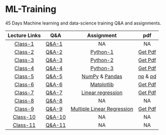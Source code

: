 # ML-Training
45 Days Machine learning and data-science training Q&A and assignments.

| Lecture Links | Q&A | Assignment | pdf |
| :-: |-----|:----------:| :-: |
| [Class-1][y_1] | [Q&A-1](Question_%26_Answers/day_1.txt) | NA | NA |
| [Class-2][y_2] | [Q&A-2](Question_%26_Answers/day_2.txt) | [Python-1](Assignments/PY_1.ipynb)| [Get Pdf][p_1] |
| [Class-3][y_3] | [Q&A-3](Question_%26_Answers/day_3.txt) | [Python-2](Assignments/PY_2.ipynb)| [Get Pdf][p_2] |
| [Class-4][y_4] | [Q&A-4](Question_%26_Answers/day_4.txt) | [Python-3](Assignments/PY_3.ipynb)| [Get Pdf][p_3] |
| [Class-5][y_5] | [Q&A-5](Question_%26_Answers/day_5.txt) | [NumPy](Assignments/DS_1.ipynb) & [Pandas](Assignments/DS_2.ipynb)| [np][p_4] & [pd][p_5]|
| [Class-6][y_6] | [Q&A-6](Question_%26_Answers/day_6.txt) | [Matplotlib](Assignments/DS_3.ipynb)| [Get Pdf][p_6] |
| [Class-7][y_7] | [Q&A-7](Question_%26_Answers/day_7.txt) | [Linear regression](Assignments/ML_1.ipynb)|[Get Pdf][p_7] |
| [Class-8][y_8] | [Q&A-8](Question_%26_Answers/day_8.txt) | NA | NA |
| [Class-9][y_9] | [Q&A-9](Question_%26_Answers/day_9.txt) | [Multiple Linear Regression](Assignments/ML_2.ipynb)|[Get Pdf][p_8] | NA |
| [Class-10][y_10] | [Q&A-10](Question_%26_Answers/day_10.txt) | NA | NA |
| [Class-11][y_11] | [Q&A-11](Question_%26_Answers/day_11.txt) | NA | NA |


<!-- Links for youtube classes -->
[y_1]: https://youtu.be/DaRGQ8Py5dU
[y_2]: https://youtu.be/pveeAfZnvKo
[y_3]: https://youtu.be/t1v8A1mu_fc
[y_4]: https://youtu.be/GnffH7qmxQo
[y_5]: https://youtu.be/U7me23iypCE
[y_6]: https://youtu.be/a2vaRlwdv2M
[y_7]: https://youtu.be/xERCNJK-1KQ
[y_8]: https://youtu.be/s2tSEEUuoNQ
[y_9]: https://youtu.be/aJro56kMXww
[y_10]: https://youtu.be/HQMAoctUFOs
[y_11]: https://youtu.be/PGUgI4LoRbE

<!-- Links for assignments pdfs -->
[p_1]: https://drive.google.com/file/d/1anzoBiswsJFvNiN0ZvsggtDfZuTDQyl5/view?usp=sharing
[p_2]: https://drive.google.com/file/d/1_tce_cqPDFoGyAMv1R-Ra_YeJHbQFWhf/view?usp=sharing
[p_3]: https://drive.google.com/file/d/1BeeUfugWQfujPyoirTAQtGtWJou1RRHa/view?usp=sharing
[p_4]: https://drive.google.com/file/d/1D5jf74DTUOK-EwKWMd4VYR4a1GwHWajb/view?usp=sharing
[p_5]: https://drive.google.com/file/d/1ZfzN0_SAxT-NupbgpdRCBX0GZz_4521t/view?usp=sharing
[p_6]: https://drive.google.com/file/d/1WSAICAbs3bPFE9rqwXkU5nfdnxBxN2dV/view?usp=sharing
[p_7]: https://drive.google.com/file/d/1xDHGDKL8khA6AiM-zOQl2OqAhqZtCV-n/view?usp=sharing
[p_8]: https://drive.google.com/file/d/1Y1nUwcqhhFcemtPvZl6rwjMfAHGmfsE2/view?usp=sharing
